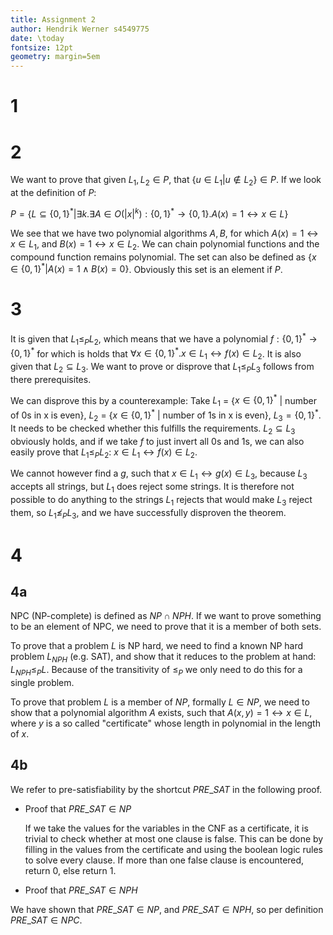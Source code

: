 ```yaml
---
title: Assignment 2
author: Hendrik Werner s4549775
date: \today
fontsize: 12pt
geometry: margin=5em
---
```


# 1

# 2
We want to prove that given $L_1, L_2 \in P$, that $\{u \in L_1 | u \not \in L_2\} \in P$. If we look at the definition of $P$:

$P = \{L \subseteq \{0, 1\}^* | \exists k. \exists A \in O(|x|^k): \{0, 1\}^* \rightarrow \{0, 1\}. A(x) = 1 \leftrightarrow x \in L\}$

We see that we have two polynomial algorithms $A, B$, for which $A(x) = 1 \leftrightarrow x \in L_1$, and $B(x) = 1 \leftrightarrow x \in L_2$. We can chain polynomial functions and the compound function remains polynomial. The set can also be defined as $\{x \in \{0, 1\}^* | A(x) = 1 \land B(x) = 0\}$. Obviously this set is an element if $P$.

# 3
It is given that $L_1 \leq_P L_2$, which means that we have a polynomial $f: \{0, 1\}^* \rightarrow \{0, 1\}^*$ for which is holds that $\forall x \in \{0, 1\}^*. x \in L_1 \leftrightarrow f(x) \in L_2$. It is also given that $L_2 \subseteq L_3$. We want to prove or disprove that $L_1 \leq_P L_3$ follows from there prerequisites.

We can disprove this by a counterexample: Take $L_1$ = {$x \in \{0, 1\}^*$ | number of 0s in x is even}, $L_2$ = {$x \in \{0, 1\}^*$ | number of 1s in x is even}, $L_3 = \{0, 1\}^*$. It needs to be checked whether this fulfills the requirements. $L_2 \subseteq L_3$ obviously holds, and if we take $f$ to just invert all 0s and 1s, we can also easily prove that $L_1 \leq_P L_2$: $x \in L_1 \leftrightarrow f(x) \in L_2$.

We cannot however find a $g$, such that $x \in L_1 \leftrightarrow g(x) \in L_3$, because $L_3$ accepts all strings, but $L_1$ does reject some strings. It is therefore not possible to do anything to the strings $L_1$ rejects that would make $L_3$ reject them, so $L_1 \not \leq_P L_3$, and we have successfully disproven the theorem.

# 4
## 4a
NPC (NP-complete) is defined as $NP \cap NPH$. If we want to prove something to be an element of NPC, we need to prove that it is a member of both sets.

To prove that a problem $L$ is NP hard, we need to find a known NP hard problem $L_{NPH}$ (e.g. SAT), and show that it reduces to the problem at hand: $L_{NPH} \leq_P L$. Because of the transitivity of $\leq_P$ we only need to do this for a single problem.

To prove that problem $L$ is a member of $NP$, formally $L \in NP$, we need to show that a polynomial algorithm $A$ exists, such that $A(x, y) = 1 \leftrightarrow x \in L$, where $y$ is a so called "certificate" whose length in polynomial in the length of $x$.

## 4b

We refer to pre-satisfiability by the shortcut $PRE\_SAT$ in the following proof.

* Proof that $PRE\_SAT \in NP$

  If we take the values for the variables in the CNF as a certificate, it is trivial to check whether at most one clause is false. This can be done by filling in the values from the certificate and using the boolean logic rules to solve every clause. If more than one false clause is encountered, return 0, else return 1.

* Proof that $PRE\_SAT \in NPH$

We have shown that $PRE\_SAT \in NP$, and $PRE\_SAT \in NPH$, so per definition $PRE\_SAT \in NPC$.
